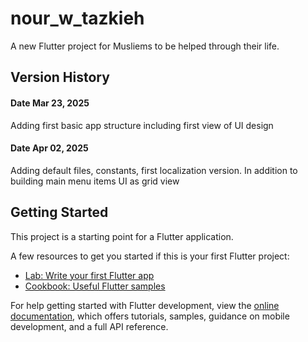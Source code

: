 # nour_w_tazkieh

A new Flutter project for Musliems to be helped through their life.


## Version History
#### Date Mar 23, 2025
  Adding first basic app structure including first view of UI design
#### Date Apr 02, 2025
  Adding default files, constants, first localization version. In addition to building main menu items UI as grid view


## Getting Started

This project is a starting point for a Flutter application.

A few resources to get you started if this is your first Flutter project:

- [Lab: Write your first Flutter app](https://docs.flutter.dev/get-started/codelab)
- [Cookbook: Useful Flutter samples](https://docs.flutter.dev/cookbook)

For help getting started with Flutter development, view the
[online documentation](https://docs.flutter.dev/), which offers tutorials,
samples, guidance on mobile development, and a full API reference.
